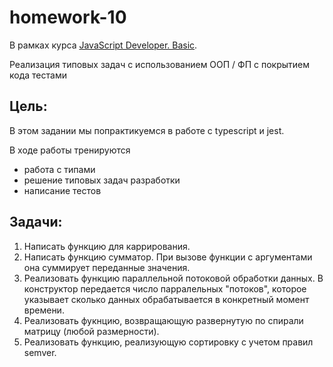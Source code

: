 # homework-10
В рамках курса [JavaScript Developer. Basic](https://otus.ru/lessons/javascript-basic/).

Реализация типовых задач с использованием OOП / ФП с покрытием кода тестами

## Цель:
В этом задании мы попрактикуемся в работе с typescript и jest.

В ходе работы тренируются
+ работа с типами
+ решение типовых задач разработки
+ написание тестов

## Задачи:
1. Написать функцию для каррирования.
2. Написать функцию сумматор. При вызове функции с аргументами она суммирует переданные значения.
3. Реализовать функцию параллельной потоковой обработки данных. В конструктор передается число парралельных "потоков", которое указывает сколько данных обрабатывается в конкретный момент времени.
4. Реализовать фукнцию, возвращающую развернутую по спирали матрицу (любой размерности).
5. Реализовать функцию, реализующую сортировку с учетом правил semver.

